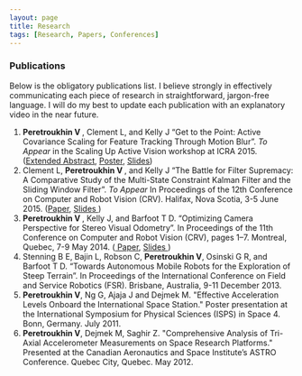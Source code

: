 ```yaml
---
layout: page
title: Research
tags: [Research, Papers, Conferences]
---
```


<h3>Publications</h3>
Below is the obligatory publications list. I believe strongly in effectively communicating each piece of research in straightforward, jargon-free language. I will do my best to update each publication with an explanatory video in the near future.

<div id='publicationList'>
<ol>
<li>
<strong>Peretroukhin V </strong>, Clement L, and Kelly J “Get to the Point: Active Covariance Scaling for Feature Tracking Through Motion Blur”. <em> To Appear </em> in the Scaling Up Active Vision workshop at ICRA 2015. (<a href='{{ site.url }}/assets/research_material/ICRA2015-Blur-Abstract.pdf'>Extended Abstract</a>, <a href='{{ site.url }}/assets/research_material/ICRA2015-Blur-Poster.pdf'>Poster</a>, <a href='{{ site.url }}/assets/research_material/IICRA2015-Blur-Presentation.pdf'>Slides</a>)
</li>
<li>
Clement L, <strong>Peretroukhin V </strong>, and Kelly J “The Battle for Filter Supremacy: A Comparative Study of the Multi-State Constraint Kalman Filter and the Sliding Window Filter”. <em> To Appear </em> In Proceedings of the 12th Conference on Computer and Robot Vision (CRV). Halifax, Nova Scotia, 3-5 June 2015. (<a href='{{ site.url }}/assets/research_material/CRV2015-Filter-Supremacy-Paper.pdf'>Paper</a>, <a href='{{ site.url }}/assets/research_material/CRV2015-Filter-Supremacy-Presentation.pdf'> Slides </a>)
</li>
<li>
<strong>Peretroukhin V </strong>, Kelly J, and Barfoot T D. “Optimizing Camera Perspective for Stereo Visual Odometry”. In Proceedings of the 11th Conference on Computer and Robot Vision (CRV), pages 1–7. Montreal, Quebec, 7-9 May 2014. (<a href='{{ site.url }}/assets/research_material/VP_CRV2014-OptVOPrePrint.pdf'> Paper</a>, <a href='{{ site.url }}/assets/research_material/VP-CRVPresentation.pdf'> Slides </a>)
</li>
<li>
Stenning B E, Bajin L, Robson C, <strong>Peretroukhin V</strong>, Osinski G R, and Barfoot T D. “Towards Autonomous Mobile Robots for the Exploration of Steep Terrain”. In Proceedings of the International Conference on Field and Service Robotics (FSR). Brisbane, Australia, 9-11 December 2013.
</li>
<li>
<strong>Peretroukhin V</strong>, Ng G, Ajaja J and Dejmek M.  "Effective Acceleration Levels Onboard the International Space Station." Poster presentation at the International Symposium for Physical Sciences (ISPS) in Space 4. Bonn, Germany. July 2011.
</li>
<li>
<strong>Peretroukhin V</strong>, Dejmek M, Saghir Z. "Comprehensive Analysis of Tri-Axial Accelerometer Measurements on Space Research Platforms." Presented at the Canadian Aeronautics and Space Institute’s ASTRO Conference. Quebec City, Quebec. May 2012.
</li>
</ol>
</div>
